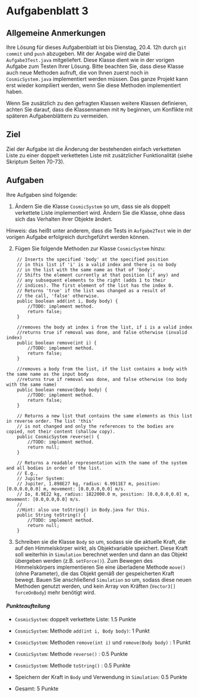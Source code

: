 # Aufgabenblatt 3

## Allgemeine Anmerkungen
Ihre Lösung für dieses Aufgabenblatt ist bis Dienstag, 20.4. 12h durch `git commit` und `push` abzugeben. Mit der Angabe wird die Datei `Aufgabe3Test.java` mitgeliefert. Diese Klasse dient wie in der vorigen Aufgabe zum Testen Ihrer Lösung. Bitte beachten Sie, dass diese Klasse auch neue Methoden aufruft, die von Ihnen zuerst noch in `CosmicSystem.java` implementiert werden müssen. Das ganze Projekt kann erst wieder kompiliert werden, wenn Sie diese Methoden implementiert haben.

 Wenn Sie zusätzlich zu den gefragten Klassen weitere Klassen definieren, achten Sie darauf, dass die Klassennamen mit `My` beginnen, um Konflikte mit späteren Aufgabenblättern zu vermeiden.

## Ziel
Ziel der Aufgabe ist die Änderung der bestehenden einfach verketteten Liste zu einer doppelt verketteten Liste mit zusätzlicher Funktionalität (siehe Skriptum Seiten 70-73).

## Aufgaben

Ihre Aufgaben sind folgende:

1. Ändern Sie die Klasse `CosmicSystem` so um, dass sie als doppelt verkettete Liste implementiert wird. Ändern Sie die Klasse, ohne dass sich das Verhalten ihrer Objekte ändert.
   
Hinweis: das heißt unter anderem, dass die Tests in `Aufgabe2Test` wie in der vorigen Aufgabe erfolgreich durchgeführt werden können.  

2. Fügen Sie folgende Methoden zur Klasse `CosmicSystem` hinzu:

````
    // Inserts the specified 'body' at the specified position
    // in this list if 'i' is a valid index and there is no body 
    // in the list with the same name as that of 'body'.
    // Shifts the element currently at that position (if any) and 
    // any subsequent elements to the right (adds 1 to their 
    // indices). The first element of the list has the index 0. 
    // Returns 'true' if the list was changed as a result of 
    // the call, 'false' otherwise.
    public boolean add(int i, Body body) {
        //TODO: implement method.
        return false;
    }
    
    //removes the body at index i from the list, if i is a valid index
    //returns true if removal was done, and false otherwise (invalid index)
    public boolean remove(int i) {
        //TODO: implement method.
        return false;
    }

    //removes a body from the list, if the list contains a body with the same name as the input body
    //returns true if removal was done, and false otherwise (no body with the same name)
    public boolean remove(Body body) {
        //TODO: implement method.
        return false;
    }
    
    // Returns a new list that contains the same elements as this list in reverse order. The list 'this'
    // is not changed and only the references to the bodies are copied, not their content (shallow copy).
    public CosmicSystem reverse() {
        //TODO: implement method.
        return null;
    }
    
    // Returns a readable representation with the name of the system and all bodies in order of the list.
    // E.g.,
    // Jupiter System:
    // Jupiter, 1.898E27 kg, radius: 6.9911E7 m, position: [0.0,0.0,0.0] m, movement: [0.0,0.0,0.0] m/s.
    // Io, 8.9E22 kg, radius: 1822000.0 m, position: [0.0,0.0,0.0] m, movement: [0.0,0.0,0.0] m/s.
    //
    //Hint: also use toString() in Body.java for this.
    public String toString() {
        //TODO: implement method.
        return null;
    }
````

3. Schreiben sie die Klasse `Body` so um, sodass sie die aktuelle Kraft, die auf den Himmelskörper wirkt, als Objektvariable speichert. Diese Kraft soll weiterhin in `Simulation` berechnet werden und dann an das Objekt übergeben werden (z.B. `setForce()`). Zum Bewegen des Himmelskörpers implementieren Sie eine überladene Methode `move()` (ohne Parameter), die das Objekt gemäß der gespeicherten Kraft bewegt. Bauen Sie anschließend `Simulation` so um, sodass diese neuen Methoden genutzt werden, und kein Array von Kräften (`Vector3[] forceOnBody`) mehr benötigt wird.


#### _Punkteaufteilung_

- `CosmicSystem`: doppelt verkettete Liste: 1.5 Punkte
- `CosmicSystem`: Methode `add(int i, Body body)`: 1 Punkt
- `CosmicSystem`: Methoden `remove(int i)` und `remove(Body body)` : 1 Punkt
- `CosmicSystem`: Methode `reverse()` : 0.5 Punkte
- `CosmicSystem`: Methode `toString()` : 0.5 Punkte
 - Speichern der Kraft in `Body` und Verwendung in `Simulation`: 0.5 Punkte

 - Gesamt: 5 Punkte 



